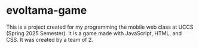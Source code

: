 # evoltama-game
This is a project created for my programming the mobile web class at UCCS (Spring 2025 Semester). It is a game made with JavaScript, HTML, and CSS. It was created by a team of 2.
